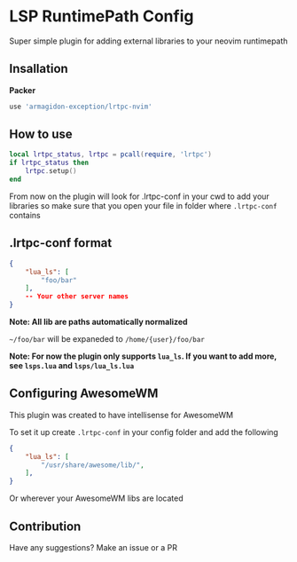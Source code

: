 # LSP RuntimePath Config
Super simple plugin for adding external libraries to your neovim runtimepath

## Insallation

**Packer**

```lua
use 'armagidon-exception/lrtpc-nvim'
```

## How to use
```lua
local lrtpc_status, lrtpc = pcall(require, 'lrtpc')
if lrtpc_status then
    lrtpc.setup()
end
```

From now on the plugin will look for .lrtpc-conf in your cwd to add your libraries
so make sure that you open your file in folder where `.lrtpc-conf` contains

## .lrtpc-conf format
```json
{
    "lua_ls": [
        "foo/bar"
    ],
    -- Your other server names
}
```
**Note: All lib are paths automatically normalized**

```~/foo/bar``` will be expaneded to ```/home/{user}/foo/bar```

**Note: For now the plugin only supports `lua_ls`. If you want to add more, see `lsps.lua` and `lsps/lua_ls.lua`**

## Configuring AwesomeWM
This plugin was created to have intellisense for AwesomeWM

To set it up create `.lrtpc-conf` in your config folder and add the following

```json
{
    "lua_ls": [
        "/usr/share/awesome/lib/",
    ],
}
```

Or wherever your AwesomeWM libs are located



## Contribution

Have any suggestions?
Make an issue or a PR
